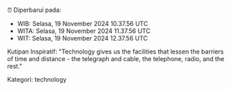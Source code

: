 ⏰ Diperbarui pada:
- WIB: Selasa, 19 November 2024 10.37.56 UTC
- WITA: Selasa, 19 November 2024 11.37.56 UTC
- WIT: Selasa, 19 November 2024 12.37.56 UTC

Kutipan Inspiratif:
"Technology gives us the facilities that lessen the barriers of time and distance - the telegraph and cable, the telephone, radio, and the rest."


Kategori: technology

